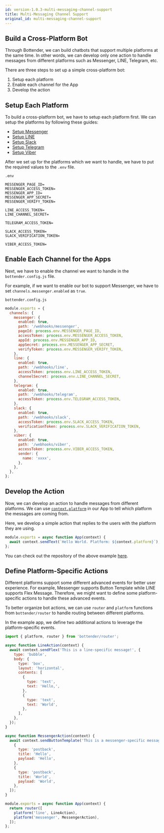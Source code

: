 ```yaml
---
id: version-1.0.3-multi-messaging-channel-support
title: Multi-Messaging Channel Support
original_id: multi-messaging-channel-support
---
```


## Build a Cross-Platform Bot

Through Bottender, we can build chatbots that support multiple platforms at the same time. In other words, we can develop only one action to handle messages from different platforms such as Messenger, LINE, Telegram, etc.

There are three steps to set up a simple cross-platform bot:

1. Setup each platform
2. Enable each channel for the App
3. Develop the action

## Setup Each Platform

To build a cross-platform bot, we have to setup each platform first. We can setup the platforms by following these guides:

- [Setup Messenger](https://bottender.js.org/docs/channel-messenger-setup)
- [Setup LINE](https://bottender.js.org/docs/channel-line-setup)
- [Setup Slack](https://bottender.js.org/docs/channel-slack-setup)
- [Setup Telegram](https://bottender.js.org/docs/channel-telegram-setup)
- [Setup Viber](https://bottender.js.org/docs/channel-viber-setup)

After we set up for the platforms which we want to handle, we have to put the required values to the `.env` file.

`.env`

```
MESSENGER_PAGE_ID=
MESSENGER_ACCESS_TOKEN=
MESSENGER_APP_ID=
MESSENGER_APP_SECRET=
MESSENGER_VERIFY_TOKEN=

LINE_ACCESS_TOKEN=
LINE_CHANNEL_SECRET=

TELEGRAM_ACCESS_TOKEN=

SLACK_ACCESS_TOKEN=
SLACK_VERIFICATION_TOKEN=

VIBER_ACCESS_TOKEN=
```

## Enable Each Channel for the Apps

Next, we have to enable the channel we want to handle in the `bottender.config.js` file.

For example, if we want to enable our bot to support Messenger, we have to set `channels.messenger.enabled` as `true`.

`bottender.config.js`

```js
module.exports = {
  channels: {
    messenger: {
      enabled: true,
      path: '/webhooks/messenger',
      pageId: process.env.MESSENGER_PAGE_ID,
      accessToken: process.env.MESSENGER_ACCESS_TOKEN,
      appId: process.env.MESSENGER_APP_ID,
      appSecret: process.env.MESSENGER_APP_SECRET,
      verifyToken: process.env.MESSENGER_VERIFY_TOKEN,
    },
    line: {
      enabled: true,
      path: '/webhooks/line',
      accessToken: process.env.LINE_ACCESS_TOKEN,
      channelSecret: process.env.LINE_CHANNEL_SECRET,
    },
    telegram: {
      enabled: true,
      path: '/webhooks/telegram',
      accessToken: process.env.TELEGRAM_ACCESS_TOKEN,
    },
    slack: {
      enabled: true,
      path: '/webhooks/slack',
      accessToken: process.env.SLACK_ACCESS_TOKEN,
      verificationToken: process.env.SLACK_VERIFICATION_TOKEN,
    },
    viber: {
      enabled: true,
      path: '/webhooks/viber',
      accessToken: process.env.VIBER_ACCESS_TOKEN,
      sender: {
        name: 'xxxx',
      },
    },
  },
};
```

## Develop the Action

Now, we can develop an action to handle messages from different platforms. We can use [`context.platform`](https://bottender.js.org/docs/api-context#platform) in our App to tell which platform the messages are coming from.

Here, we develop a simple action that replies to the users with the platform they are using.

```js
module.exports = async function App(context) {
  await context.sendText(`Hello World. Platform: ${context.platform}`);
};
```

You can check out the repository of the above example [here](https://github.com/Yoctol/bottender/tree/master/examples/multiple-channels).

## Define Platform-Specific Actions

Different platforms support some different advanced events for better user experience. For example, Messenger supports Button Template while LINE supports Flex Message. Therefore, we might want to define some platform-specific actions to handle these advanced events.

To better organize bot actions, we can use `router` and `platform` functions from `bottender/router` to handle routing between different platforms.

In the example app, we define two additional actions to leverage the platform-specific events.

```js
import { platform, router } from 'bottender/router';

async function LineAction(context) {
  await context.sendFlex('This is a line-specific message!', {
    type: 'bubble',
    body: {
      type: 'box',
      layout: 'horizontal',
      contents: [
        {
          type: 'text',
          text: 'Hello,',
        },
        {
          type: 'text',
          text: 'World',
        },
      ],
    },
  });
}

async function MessengerAction(context) {
  await context.sendButtonTemplate('This is a messenger-specific message!', [
    {
      type: 'postback',
      title: 'Hello',
      payload: 'Hello',
    },
    {
      type: 'postback',
      title: 'World',
      payload: 'World',
    },
  ]);
}

module.exports = async function App(context) {
  return router([
    platform('line', LineAction),
    platform('messenger', MessengerAction),
  ]);
};
```
